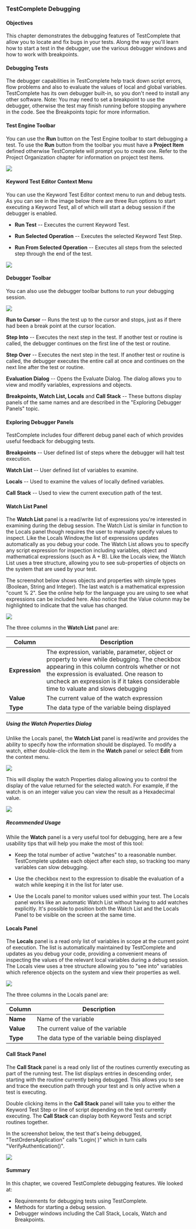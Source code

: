 ### TestComplete Debugging

#### Objectives

This chapter demonstrates the debugging features of TestComplete that allow you to locate and fix bugs in your tests. Along the way you\'ll learn how to start a test in the debugger, use the various debugger windows and how to work with breakpoints.

#### Debugging Tests

The debugger capabilities in TestComplete help track down script errors, flow problems and also to evaluate the values of local and global variables. TestComplete has its own debugger built-in, so you don\'t need to install any other software. Note: You may need to set a breakpoint to use the debugger, otherwise the test may finish running before stopping anywhere in the code. See the Breakpoints topic for more information.

#### Test Engine Toolbar

You can use the **Run** button on the Test Engine toolbar to start debugging a test. To use the **Run** button from the toolbar you must have a **Project Item** defined otherwise TestComplete will prompt you to create one. Refer to the Project Organization chapter for information on project test Items.

![](../media/image163.png)

#### Keyword Test Editor Context Menu

You can use the Keyword Test Editor context menu to run and debug tests. As you can see in the image below there are three Run options to start executing a Keyword Test, all of which will start a debug session if the debugger is enabled.

- **Run Test** \-- Executes the current Keyword Test.

- **Run Selected Operation** \-- Executes the selected Keyword Test Step.

- **Run From Selected Operation** \-- Executes all steps from the selected step through the end of the test.

![](../media/image164.png)

#### Debugger Toolbar

You can also use the debugger toolbar buttons to run your debugging session.

![](../media/image165.jpeg)

**Run to Cursor** \-- Runs the test up to the cursor and stops, just as if there had been a break point at the cursor location.

**Step Into** \-- Executes the next step in the test. If another test or routine is called, the debugger continues on the first line of the test or routine.

**Step Over** \-- Executes the next step in the test. If another test or routine is called, the debugger executes the entire call at once and continues on the next line after the test or routine.

**Evaluation Dialog** \-- Opens the Evaluate Dialog. The dialog allows you to view and modify variables, expressions and objects.

**Breakpoints, Watch List, Locals** and **Call Stack** \-- These buttons display panels of the same names and are described in the \"Exploring Debugger Panels\" topic.

#### Exploring Debugger Panels

TestComplete includes four different debug panel each of which provides useful feedback for debugging tests.

**Breakpoints** \-- User defined list of steps where the debugger will halt test execution.

**Watch List** \-- User defined list of variables to examine.

**Locals** \-- Used to examine the values of locally defined variables.

**Call Stack** \-- Used to view the current execution path of the test.

#### Watch List Panel

The **Watch List** panel is a read/write list of expressions you\'re interested in examining during the debug session. The Watch List is similar in function to the Locals panel though requires the user to manually specify values to inspect. Like the Locals Window,the list of expressions updates automatically as you debug your code. The Watch List allows you to specify any script expression for inspection including variables, object and mathematical expressions (such as A + B). Like the Locals view, the Watch List uses a tree structure, allowing you to see sub-properties of objects on the system that are used by your test.

The screenshot below shows objects and properties with simple types (Boolean, String and Integer). The last watch is a mathematical expression \"count % 2\". See the online help for the language you are using to see what expressions can be included here. Also notice that the Value column may be highlighted to indicate that the value has changed.

![](../media/image166.png)

The three columns in the **Watch List** panel are:

|**Column**|**Description**|
|---|---| 
|**Expression**|The expression, variable, parameter, object or property to view while debugging. The checkbox appearing in this column controls whether or not the expression is evaluated. One reason to uncheck an expression is if it takes considerable time to valuate and slows debugging|
|**Value**|The current value of the watch expression|
|**Type**|The data type of the variable being displayed|

##### Using the Watch Properties Dialog

Unlike the Locals panel, the **Watch List** panel is read/write and provides the ability to specify how the information should be displayed. To modify a watch, either double-click the item in the **Watch** panel or select **Edit** from the context menu.

![](../media/image167.png)

This will display the watch Properties dialog allowing you to control the display of the value returned for the selected watch. For example, if the watch is on an integer value you can view the result as a Hexadecimal value.

![](../media/image168.png)

##### Recommended Usage

While the **Watch** panel is a very useful tool for debugging, here are a few usability tips that will help you make the most of this tool:

- Keep the total number of active \"watches\" to a reasonable number. TestComplete updates each object after each step, so tracking too many variables can slow debugging.

- Use the checkbox next to the expression to disable the evaluation of a watch while keeping it in the list for later use.

- Use the Locals panel to monitor values used within your test. The Locals panel works like an automatic Watch List without having to add watches explicitly. It\'s possible to position both the Watch List and the Locals Panel to be visible on the screen at the same time.

#### Locals Panel

The **Locals** panel is a read only list of variables in scope at the current point of execution. The list is automatically maintained by TestComplete and updates as you debug your code, providing a convenient means of inspecting the values of the relevant local variables during a debug session. The Locals view uses a tree structure allowing you to \"see into\" variables which reference objects on the system and view their properties as well.

![](../media/image169.png)

The three columns in the Locals panel are:

|**Column**|**Description**|
|---|---|
|**Name**|Name of the variable|
|**Value**|The current value of the variable|
|**Type**|The data type of the variable being displayed|

#### Call Stack Panel

The **Call Stack** panel is a read only list of the routines currently executing as part of the running test. The list displays entries in descending order, starting with the routine currently being debugged.
This allows you to see and trace the execution path through your test and is only active when a test is executing.

Double clicking items in the **Call Stack** panel will take you to either the Keyword Test Step or line of script depending on the test currently executing. The **Call Stack** can display both Keyword Tests and script routines together.

In the screenshot below, the test that\'s being debugged, \"TestOrdersApplication\" calls \"Login( )\" which in turn calls \"VerifyAuthentication()\".

![](../media/image170.png)

#### Summary

In this chapter, we covered TestComplete debugging features. We looked at: 
- Requirements for debugging tests using TestComplete.
- Methods for starting a debug session.
- Debugger windows including the Call Stack, Locals, Watch and Breakpoints.